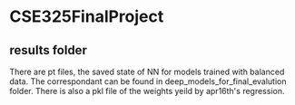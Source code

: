 # CSE325FinalProject

## results folder
There are pt files, the saved state of NN for models trained with balanced data. The correspondant can be found in deep_models_for_final_evalution folder.
There is also a pkl file of the weights yeild by apr16th's regression. 
